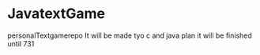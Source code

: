 # JavatextGame
personalTextgamerepo
It will be made tyo c and java
plan it will be finished until 731
